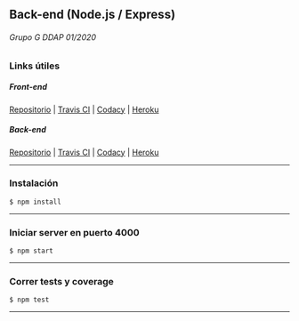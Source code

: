## Back-end (Node.js / Express)
###### Grupo G DDAP 01/2020

### Links útiles
##### Front-end
[Repositorio](https://github.com/h3adHunter/ddap-012020-grupo-g-fe) |
[Travis CI](https://travis-ci.org/github/h3adHunter/ddap-012020-grupo-g-fe) |
[Codacy](https://app.codacy.com/manual/juanmanuelbaez1994/ddap-012020-grupo-g-fe/dashboard) |
[Heroku](https://abastify-fe.herokuapp.com)
##### Back-end
[Repositorio](https://github.com/h3adHunter/ddap-012020-grupo-g-be) |
[Travis CI](https://travis-ci.org/github/h3adHunter/ddap-012020-grupo-g-be) |
[Codacy](https://app.codacy.com/manual/juanmanuelbaez1994/ddap-012020-grupo-g-be/dashboard) |
[Heroku](https://abastify-be.herokuapp.com)


---
### Instalación

```
$ npm install
```
---
### Iniciar server en puerto 4000

```
$ npm start
```
---
### Correr tests y coverage

```
$ npm test
```
---
